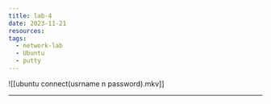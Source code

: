 ```yaml
---
title: lab-4
date: 2023-11-21
resources: 
tags:
  - network-lab
  - Ubuntu
  - putty
---
```



![[ubuntu connect(usrname n password).mkv]]

---
